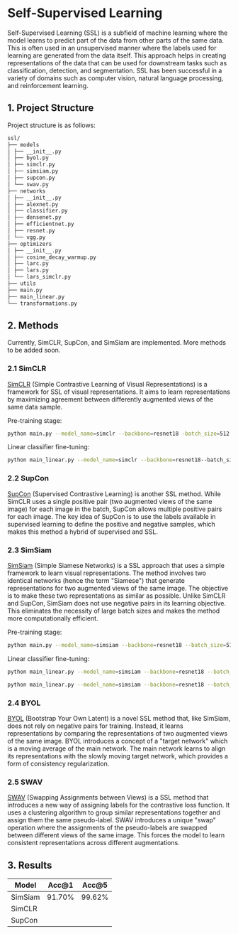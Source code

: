 # Self-Supervised Learning

Self-Supervised Learning (SSL) is a subfield of machine learning where the model learns to predict part of the data from other parts of the same data. This is often used in an unsupervised manner where the labels used for learning are generated from the data itself. This approach helps in creating representations of the data that can be used for downstream tasks such as classification, detection, and segmentation. SSL has been successful in a variety of domains such as computer vision, natural language processing, and reinforcement learning.

## 1. Project Structure

Project structure is as follows:

```bash
ssl/
├── models
│ ├── __init__.py
│ ├── byol.py
│ ├── simclr.py
│ ├── simsiam.py
│ ├── supcon.py
│ └── swav.py
├── networks
│ ├── __init__.py
│ ├── alexnet.py
│ ├── classifier.py
│ ├── densenet.py
│ ├── efficientnet.py
│ ├── resnet.py
│ └── vgg.py
├── optimizers
│ ├── __init__.py
│ ├── cosine_decay_warmup.py
│ ├── larc.py
│ ├── lars.py
│ └── lars_simclr.py
├── utils
├── main.py
├── main_linear.py
└── transformations.py
```

## 2. Methods

Currently, SimCLR, SupCon, and SimSiam are implemented. More methods to be added soon.

### 2.1 SimCLR

[SimCLR](https://arxiv.org/abs/2002.05709) (Simple Contrastive Learning of Visual Representations) is a framework for SSL of visual representations. It aims to learn representations by maximizing agreement between differently augmented views of the same data sample. 

Pre-training stage:

```bash
python main.py --model_name=simclr --backbone=resnet18 -batch_size=512 --optimizer=lars_simclr --weight_decay=0.0001 --momentum=0.9 --warmup_epochs=10 --warmup_lr=0 --base_lr=1.0 --final_lr=0 --num_epochs=1000
```

Linear classifier fine-tuning:

```bash
python main_linear.py --model_name=simclr --backbone=resnet18--batch_size=512 --optimizer=sgd_nesterov --weight_decay=0 --momentum=0.9 --warmup_epochs=0 --base_lr=0.1 --final_lr=0 --num_epochs=100
```

### 2.2 SupCon

[SupCon](https://arxiv.org/abs/2004.11362) (Supervised Contrastive Learning) is another SSL method. While SimCLR uses a single positive pair (two augmented views of the same image) for each image in the batch, SupCon allows multiple positive pairs for each image. The key idea of SupCon is to use the labels available in supervised learning to define the positive and negative samples, which makes this method a hybrid of supervised and SSL.

### 2.3 SimSiam

[SimSiam](https://arxiv.org/abs/2011.10566) (Simple Siamese Networks) is a SSL approach that uses a simple framework to learn visual representations. The method involves two identical networks (hence the term "Siamese") that generate representations for two augmented views of the same image. The objective is to make these two representations as similar as possible. Unlike SimCLR and SupCon, SimSiam does not use negative pairs in its learning objective. This eliminates the necessity of large batch sizes and makes the method more computationally efficient.

Pre-training stage:

```bash
python main.py --model_name=simsiam --backbone=resnet18 --batch_size=512 --optimizer=sgd --weight_decay=0.0005 --momentum=0.9 --warmup_epochs=10 --warmup_lr=0 --base_lr=0.03 --final_lr=0 --num_epochs=800
```

Linear classifier fine-tuning:

```bash
python main_linear.py --model_name=simsiam --backbone=resnet18 --batch_size=256 --optimizer=sgd --weight_decay=0 --momentum=0.9 --warmup_epochs=0 --base_lr=30 --final_lr=0 --num_epochs=100
```
```bash
python main_linear.py --model_name=simsiam --backbone=resnet18 --batch_size=256 --optimizer=lars --weight_decay=0 --momentum=0.9 --warmup_epochs=0 --base_lr=0.02 --final_lr=0 --num_epochs=100
```

### 2.4 BYOL

[BYOL](https://arxiv.org/abs/2006.07733) (Bootstrap Your Own Latent) is a novel SSL method that, like SimSiam, does not rely on negative pairs for training. Instead, it learns representations by comparing the representations of two augmented views of the same image. BYOL introduces a concept of a "target network" which is a moving average of the main network. The main network learns to align its representations with the slowly moving target network, which provides a form of consistency regularization.

### 2.5 SWAV

[SWAV](https://arxiv.org/abs/2006.09882) (Swapping Assignments between Views) is a SSL method that introduces a new way of assigning labels for the contrastive loss function. It uses a clustering algorithm to group similar representations together and assign them the same pseudo-label. SWAV introduces a unique "swap" operation where the assignments of the pseudo-labels are swapped between different views of the same image. This forces the model to learn consistent representations across different augmentations.

## 3. Results

| **Model** | **Acc@1** | **Acc@5** |
|-----------|-----------|-----------|
| SimSiam   | 91.70%    | 99.62%    |
| SimCLR    |           |           |
| SupCon    |           |           |

